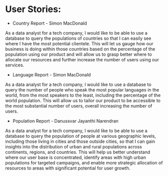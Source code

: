 # User Stories:

- Country Report - Simon MacDonald

As a data analyst for a tech company, I would like to be able to use a database to query the populations of countries so that I can easily see where I have the most potential clientele. This will let us gauge how our business is doing within those countries based on the percentage of the population using our product and will allow us to grasp better where to allocate our resources and further increase the number of users using our services.

- Language Report - Simon MacDonald

As a data analyst for a tech company, I would like to use a database to query the number of people who speak the most popular languages in the world, from the most speakers to the least, including the percentage of the world population. This will allow us to tailor our product to be accessible to the most substantial number of users, overall increasing the number of users. 

- Population Report - Danussvar Jayanthi Narendran

As a data analyst for a tech company, I would like to be able to use a database to query the population of people at various geographic levels, including those living in cities and those outside cities, so that I can gain insights into the distribution of urban and rural populations across continents, regions, and countries. This will help us better understand where our user base is concentrated, identify areas with high urban populations for targeted campaigns, and enable more strategic allocation of resources to areas with significant potential for user growth.